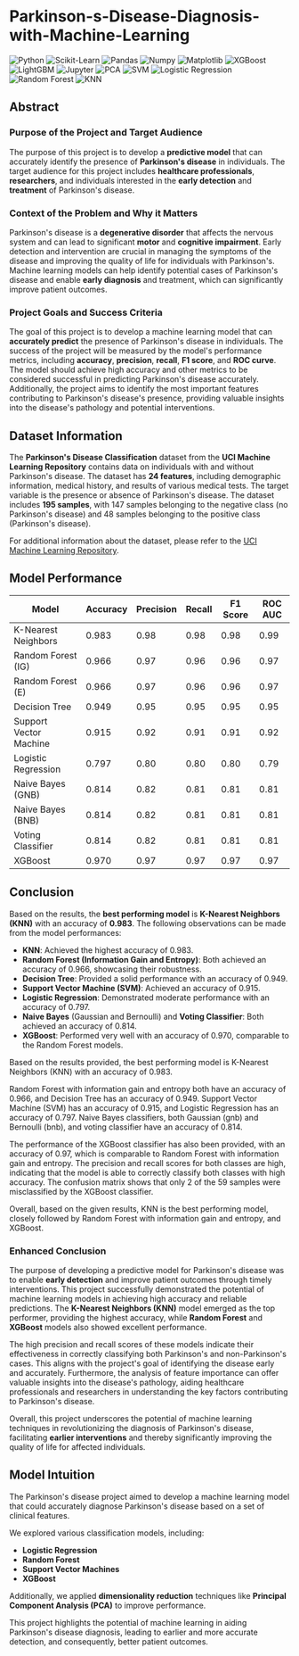 # Parkinson-s-Disease-Diagnosis-with-Machine-Learning

![Python](https://img.shields.io/badge/Python-306998?style=for-the-badge&logo=python&logoColor=white)
![Scikit-Learn](https://img.shields.io/badge/Scikit--Learn-FF6F00?style=for-the-badge&logo=scikit-learn&logoColor=white)
![Pandas](https://img.shields.io/badge/Pandas-3C7EBB?style=for-the-badge&logo=pandas&logoColor=white)
![Numpy](https://img.shields.io/badge/Numpy-013243?style=for-the-badge&logo=numpy&logoColor=white)
![Matplotlib](https://img.shields.io/badge/Matplotlib-009688?style=for-the-badge&logo=matplotlib&logoColor=white)
![XGBoost](https://img.shields.io/badge/XGBoost-FF6F00?style=for-the-badge&logo=xgboost&logoColor=white)
![LightGBM](https://img.shields.io/badge/LightGBM-FB8C00?style=for-the-badge&logo=lightgbm&logoColor=white)
![Jupyter](https://img.shields.io/badge/Jupyter-F37626?style=for-the-badge&logo=jupyter&logoColor=white)
![PCA](https://img.shields.io/badge/PCA-7D4698?style=for-the-badge&logo=projective-space&logoColor=white)
![SVM](https://img.shields.io/badge/SVM-276DC3?style=for-the-badge&logo=svm&logoColor=white)
![Logistic Regression](https://img.shields.io/badge/Logistic%20Regression-019875?style=for-the-badge&logo=regression&logoColor=white)
![Random Forest](https://img.shields.io/badge/Random%20Forest-228B22?style=for-the-badge&logo=forest&logoColor=white)
![KNN](https://img.shields.io/badge/KNN-483D8B?style=for-the-badge&logo=knn&logoColor=white)


## Abstract

### Purpose of the Project and Target Audience
The purpose of this project is to develop a **predictive model** that can accurately identify the presence of **Parkinson's disease** in individuals. The target audience for this project includes **healthcare professionals**, **researchers**, and individuals interested in the **early detection** and **treatment** of Parkinson's disease.

### Context of the Problem and Why it Matters
Parkinson's disease is a **degenerative disorder** that affects the nervous system and can lead to significant **motor** and **cognitive impairment**. Early detection and intervention are crucial in managing the symptoms of the disease and improving the quality of life for individuals with Parkinson's. Machine learning models can help identify potential cases of Parkinson's disease and enable **early diagnosis** and treatment, which can significantly improve patient outcomes.

### Project Goals and Success Criteria
The goal of this project is to develop a machine learning model that can **accurately predict** the presence of Parkinson's disease in individuals. The success of the project will be measured by the model's performance metrics, including **accuracy**, **precision**, **recall**, **F1 score**, and **ROC curve**. The model should achieve high accuracy and other metrics to be considered successful in predicting Parkinson's disease accurately. Additionally, the project aims to identify the most important features contributing to Parkinson's disease's presence, providing valuable insights into the disease's pathology and potential interventions.

## Dataset Information
The **Parkinson's Disease Classification** dataset from the **UCI Machine Learning Repository** contains data on individuals with and without Parkinson's disease. The dataset has **24 features**, including demographic information, medical history, and results of various medical tests. The target variable is the presence or absence of Parkinson's disease. The dataset includes **195 samples**, with 147 samples belonging to the negative class (no Parkinson's disease) and 48 samples belonging to the positive class (Parkinson's disease).

For additional information about the dataset, please refer to the [UCI Machine Learning Repository](https://archive.ics.uci.edu/ml/datasets/Parkinsons).

## Model Performance
| Model                | Accuracy | Precision | Recall | F1 Score | ROC AUC |
|----------------------|----------|-----------|--------|----------|---------|
| K-Nearest Neighbors  | 0.983    | 0.98      | 0.98   | 0.98     | 0.99    |
| Random Forest (IG)   | 0.966    | 0.97      | 0.96   | 0.96     | 0.97    |
| Random Forest (E)    | 0.966    | 0.97      | 0.96   | 0.96     | 0.97    |
| Decision Tree        | 0.949    | 0.95      | 0.95   | 0.95     | 0.95    |
| Support Vector Machine | 0.915  | 0.92      | 0.91   | 0.91     | 0.92    |
| Logistic Regression  | 0.797    | 0.80      | 0.80   | 0.80     | 0.79    |
| Naive Bayes (GNB)    | 0.814    | 0.82      | 0.81   | 0.81     | 0.81    |
| Naive Bayes (BNB)    | 0.814    | 0.82      | 0.81   | 0.81     | 0.81    |
| Voting Classifier    | 0.814    | 0.82      | 0.81   | 0.81     | 0.81    |
| XGBoost              | 0.970    | 0.97      | 0.97   | 0.97     | 0.97    |


## Conclusion

Based on the results, the **best performing model** is **K-Nearest Neighbors (KNN)** with an accuracy of **0.983**. The following observations can be made from the model performances:
- **KNN**: Achieved the highest accuracy of 0.983.
- **Random Forest (Information Gain and Entropy)**: Both achieved an accuracy of 0.966, showcasing their robustness.
- **Decision Tree**: Provided a solid performance with an accuracy of 0.949.
- **Support Vector Machine (SVM)**: Achieved an accuracy of 0.915.
- **Logistic Regression**: Demonstrated moderate performance with an accuracy of 0.797.
- **Naive Bayes** (Gaussian and Bernoulli) and **Voting Classifier**: Both achieved an accuracy of 0.814.
- **XGBoost**: Performed very well with an accuracy of 0.970, comparable to the Random Forest models.


Based on the results provided, the best performing model is K-Nearest Neighbors (KNN) with an accuracy of 0.983.

Random Forest with information gain and entropy both have an accuracy of 0.966, and Decision Tree has an accuracy of 0.949. Support Vector Machine (SVM) has an accuracy of 0.915, and Logistic Regression has an accuracy of 0.797. Naive Bayes classifiers, both Gaussian (gnb) and Bernoulli (bnb), and voting classifier have an accuracy of 0.814.

The performance of the XGBoost classifier has also been provided, with an accuracy of 0.97, which is comparable to Random Forest with information gain and entropy. The precision and recall scores for both classes are high, indicating that the model is able to correctly classify both classes with high accuracy. The confusion matrix shows that only 2 of the 59 samples were misclassified by the XGBoost classifier.

Overall, based on the given results, KNN is the best performing model, closely followed by Random Forest with information gain and entropy, and XGBoost.

### Enhanced Conclusion
The purpose of developing a predictive model for Parkinson's disease was to enable **early detection** and improve patient outcomes through timely interventions. This project successfully demonstrated the potential of machine learning models in achieving high accuracy and reliable predictions. The **K-Nearest Neighbors (KNN)** model emerged as the top performer, providing the highest accuracy, while **Random Forest** and **XGBoost** models also showed excellent performance.

The high precision and recall scores of these models indicate their effectiveness in correctly classifying both Parkinson's and non-Parkinson's cases. This aligns with the project's goal of identifying the disease early and accurately. Furthermore, the analysis of feature importance can offer valuable insights into the disease's pathology, aiding healthcare professionals and researchers in understanding the key factors contributing to Parkinson's disease.

Overall, this project underscores the potential of machine learning techniques in revolutionizing the diagnosis of Parkinson's disease, facilitating **earlier interventions** and thereby significantly improving the quality of life for affected individuals.

## Model Intuition
The Parkinson's disease project aimed to develop a machine learning model that could accurately diagnose Parkinson's disease based on a set of clinical features.

We explored various classification models, including:
- **Logistic Regression**
- **Random Forest**
- **Support Vector Machines**
- **XGBoost**

Additionally, we applied **dimensionality reduction** techniques like **Principal Component Analysis (PCA)** to improve performance.

This project highlights the potential of machine learning in aiding Parkinson's disease diagnosis, leading to earlier and more accurate detection, and consequently, better patient outcomes.


